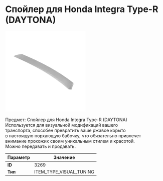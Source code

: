# Спойлер для Honda Integra Type-R (DAYTONA)

![Item Image](../img/3269.webp?raw=true)

Предмет: Спойлер для Honda Integra Type-R (DAYTONA)<br>Используется для визуальной модификаций вашего<br>транспорта, способен превратить ваше ржавое корыто<br>в настоящую порхающую бабочку, что обязательно привлечет<br>внимание прохожих своим уникальным стилем и красотой.<br>Можно передавать и продавать.


| Параметр | Значение |
|----------|----------|
| **ID** | 3269 |
| **Тип** | ITEM_TYPE_VISUAL_TUNING |

